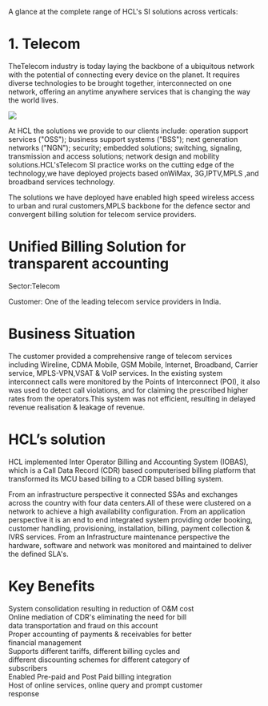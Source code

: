 A glance at the complete range of HCL's SI solutions across verticals:

# 1. Telecom

TheTelecom industry is today laying the backbone of a ubiquitous network with the potential of connecting every device on the planet. It requires diverse technologies to be brought together, interconnected on one network, offering an anytime anywhere services that is changing the way the world lives.

![](images/798f98bc0e108b0e1d271d12b35db59d61800644055972de740d126077549086.jpg)

At HCL the solutions we provide to our clients include: operation support services ("OSS"); business support systems ("BSS"); next generation networks ("NGN"); security; embedded solutions; switching, signaling, transmission and access solutions; network design and mobility solutions.HCL'sTelecom SI practice works on the cutting edge of the technology,we have deployed projects based onWiMax, 3G,IPTV,MPLS ,and broadband services technology.

The solutions we have deployed have enabled high speed wireless access to urban and rural customers,MPLS backbone for the defence sector and convergent billing solution for telecom service providers.

# Unified Billing Solution for transparent accounting

Sector:Telecom

Customer: One of the leading telecom service providers in India.

# Business Situation

The customer provided a comprehensive range of telecom services including Wireline, CDMA Mobile, GSM Mobile, Internet, Broadband, Carrier service, MPLS-VPN,VSAT & VoIP services. In the existing system interconnect calls were monitored by the Points of Interconnect (POI), it also was used to detect call violations, and for claiming the prescribed higher rates from the operators.This system was not efficient, resulting in delayed revenue realisation & leakage of revenue.

# HCL’s solution

HCL implemented Inter Operator Billing and Accounting System (IOBAS), which is a Call Data Record (CDR) based computerised billing platform that transformed its MCU based billing to a CDR based billing system.

From an infrastructure perspective it connected SSAs and exchanges across the country with four data centers.All of these were clustered on a network to achieve a high availability configuration. From an application perspective it is an end to end integrated system providing order booking, customer handling, provisioning, installation, billing, payment collection & IVRS services. From an Infrastructure maintenance perspective the hardware, software and network was monitored and maintained to deliver the defined SLA's.

# Key Benefits

System consolidation resulting in reduction of O&M cost   
Online mediation of CDR's eliminating the need for bill   
data transportation and fraud on this account   
Proper accounting of payments & receivables for better   
financial management   
Supports different tariffs, different billing cycles and   
different discounting schemes for different category of   
subscribers   
Enabled Pre-paid and Post Paid billing integration   
Host of online services, online query and prompt customer   
response